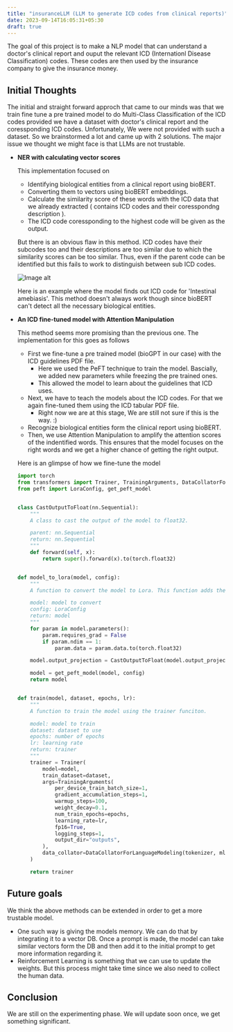 ```yaml
---
title: "insuranceLLM (LLM to generate ICD codes from clinical reports)"
date: 2023-09-14T16:05:31+05:30
draft: true
---
```


The goal of this project is to make a NLP model that can understand a doctor's clinical report and ouput the relevant ICD (Internationl Disease Classification) codes. These codes are then used by the insurance company to give the insurance money.
## Initial Thoughts
The initial and straight forward approch that came to our minds was that we train fine tune a pre trained model to do Multi-Class Classification of the ICD codes provided we have a dataset with doctor's clinical report and the coressponding ICD codes. Unfortunately, We were not provided with such a dataset. So we brainstormed a lot and came up with 2 solutions. The major issue we thought we might face is that LLMs are not trustable. 
- **NER with calculating vector scores**
  
    This implementation focused on
    - Identifying biological entities from a clinical report using bioBERT.
    - Converting them to vectors using bioBERT embeddings.
    - Calculate the similarity score of these words with the ICD data that we already extracted ( contains ICD codes and their coresspondng description ).
    - The ICD code coressponding to the highest code will be given as the output.

    But there is an obvious flaw in this method. ICD codes have their subcodes too and their descriptions are too similar due to which the similarity scores can be too similar. Thus, even if the parent code can be identified but this fails to work to distinguish between sub ICD codes.

    ![Image alt](vector_output.png)

    Here is an example where the model finds out ICD code for 'Intestinal amebiasis'. This method doesn't always work though since bioBERT can't detect all the necessary biological entities.
  
- **An ICD fine-tuned model with Attention Manipulation**
  
  This method seems more promising than the previous one. The implementation for this goes as follows
    - First we fine-tune a pre trained model (bioGPT in our case) with the ICD guidelines PDF file.
      - Here we used the PeFT technique to train the model. Bascially, we added new parameters while freezing the pre trained ones.
      - This allowed the model to learn about the guidelines that ICD uses.
    - Next, we have to teach the models about the ICD codes. For that we again fine-tuned them using the ICD tabular PDF file.
      - Right now we are at this stage, We are still not sure if this is the way. :)
    - Recognize biological entities form the clinical report using bioBERT.
    - Then, we use Attention Manipulation to amplify the attention scores of the indentified words. This ensures that the model focuses on the right words and we get a higher chance of getting the right output.

    Here is an glimpse of how we fine-tune the model
    ```python
    import torch
    from transformers import Trainer, TrainingArguments, DataCollatorForLanguageModeling
    from peft import LoraConfig, get_peft_model


    class CastOutputToFloat(nn.Sequential):
        """
        A class to cast the output of the model to float32.

        parent: nn.Sequential
        return: nn.Sequential
        """
        def forward(self, x):
            return super().forward(x).to(torch.float32)


    def model_to_lora(model, config):
        """
        A function to convert the model to Lora. This function adds the Lora layer to the model. (new paremeters)

        model: model to convert
        config: LoraConfig
        return: model
        """
        for param in model.parameters():
            param.requires_grad = False
            if param.ndim == 1:
                param.data = param.data.to(torch.float32)

        model.output_projection = CastOutputToFloat(model.output_projection)

        model = get_peft_model(model, config)
        return model


    def train(model, dataset, epochs, lr):
        """
        A function to train the model using the trainer funciton.

        model: model to train
        dataset: dataset to use
        epochs: number of epochs
        lr: learning rate
        return: trainer
        """
        trainer = Trainer(
            model=model,
            train_dataset=dataset,
            args=TrainingArguments(
                per_device_train_batch_size=1,
                gradient_accumulation_steps=1,
                warmup_steps=100,
                weight_decay=0.1,
                num_train_epochs=epochs,
                learning_rate=lr,
                fp16=True,
                logging_steps=1,
                output_dir="outputs",
            ),
            data_collator=DataCollatorForLanguageModeling(tokenizer, mlm=False),
        )

        return trainer
    ```
 ## Future goals
 We think the above methods can be extended in order to get a more trustable model. 
 - One such way is giving the models memory. We can do that by integrating it to a vector DB. Once a prompt is made, the model can take similar vectors form the DB and then add it to the initial prompt to get more information regarding it.
 - Reinforcement Learning is something that we can use to update the weights. But this process might take time since we also need to collect the human data.
 ## Conclusion
 We are still on the experimenting phase. We will update soon once, we get something significant.

